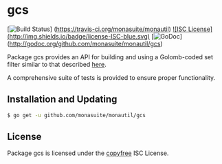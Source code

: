 gcs
==========

[![Build Status](http://img.shields.io/travis/monasuite/monautil.svg)]
(https://travis-ci.org/monasuite/monautil) [![ISC License]
(http://img.shields.io/badge/license-ISC-blue.svg)](http://copyfree.org)
[![GoDoc](https://godoc.org/github.com/monasuite/monautil/gcs?status.png)]
(http://godoc.org/github.com/monasuite/monautil/gcs)

Package gcs provides an API for building and using a Golomb-coded set filter
similar to that described [here](http://giovanni.bajo.it/post/47119962313/golomb-coded-sets-smaller-than-bloom-filters).

A comprehensive suite of tests is provided to ensure proper functionality.

## Installation and Updating

```bash
$ go get -u github.com/monasuite/monautil/gcs
```

## License

Package gcs is licensed under the [copyfree](http://copyfree.org) ISC
License.
